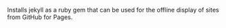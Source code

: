 Installs jekyll as a ruby gem that can be used for the offline display of sites from GitHub for Pages. 